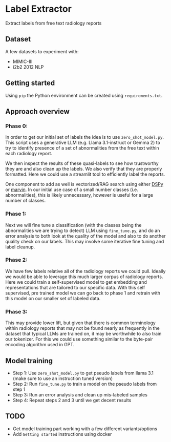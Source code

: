 # Label Extractor
Extract labels from free text radiology reports

## Dataset

A few datasets to experiment with:
- MIMIC-III
- i2b2 2012 NLP

## Getting started
Using `pip` the Python environment can be created using `requirements.txt`.

## Approach overview

### Phase 0:
In order to get our initial set of labels the idea is to use `zero_shot_model.py`. This script uses a generative LLM (e.g. Llama 3.1-instruct or Gemma 2) to try to identify presence of a set of abnormalities from the free text within each radiology report. 

We then inspect the results of these quasi-labels to see how trustworthy they are and also clean up the labels. We also verify that they are properly formatted. Here we could use a streamlit tool to efficiently label the reports.

One component to add as well is vectorized/RAG search using either [DSPy](https://github.com/stanfordnlp/dspy) or [marvin](https://github.com/PrefectHQ/marvin?tab=readme-ov-file). In our initial use case of a small number classes (i.e. abnormalities), this is likely unnecessary, however is useful for a large number of classes. 

### Phase 1:
Next we will fine tune a classification (with the classes being the abnormalities we are trying to detect) LLM using `fine_tune.py`, and do an error analysis to both look at the quality of the model and also to do another quality check on our labels. This may involve some iterative fine tuning and label cleanup.

### Phase 2:
We have few labels relative all of the radiology reports we could pull. Ideally we would be able to leverage this much larger corpus of radiology reports. Here we could train a self-supervised model to get embedding and representations that are tailored to our specific data. With this self supervised, pre trained model we can go back to phase 1 and retrain with this model on our smaller set of labeled data.

### Phase 3:
This may provide lower lift, but given that there is common terminology within radiology reports that may not be found nearly as frequently in the dataset that typical LLMs are trained on, it may be worthwhile to also train our tokenizer. For this we could use something similar to the byte-pair encoding algorithm used in GPT.

## Model training

- Step 1: Use `zero_shot_model.py` to get pseudo labels from llama 3.1 (make sure to use an instruction tuned version)
- Step 2: Run `fine_tune.py` to train a model on the pseudo labels from step 1
- Step 3: Run an error analysis and clean up mis-labeled samples
- Step 4: Repeat steps 2 and 3 until we get decent results

## TODO 

- Get model training part working with a few different variants/options
- Add `Getting started` instructions using docker
